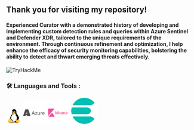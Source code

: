 ## Thank you for visiting my repository! 

#### Experienced Curator with a demonstrated history of developing and implementing custom detection rules and queries within Azure Sentinel and Defender XDR, tailored to the unique requirements of the environment. Through continuous refinement and optimization, I help enhance the efficacy of security monitoring capabilities, bolstering the ability to detect and thwart emerging threats effectively.

<div>
 <img src="https://tryhackme-badges.s3.amazonaws.com/ItzHerbie.png" alt="TryHackMe">
</div>

 
### :hammer_and_wrench: Languages and Tools :
<div>
  <img src="https://github.com/devicons/devicon/blob/master/icons/linux/linux-original.svg" title="Git" **alt="Git" width="40" height="40"/>
  <img src="https://github.com/devicons/devicon/blob/master/icons/azure/azure-plain-wordmark.svg" title="Git" **alt="Git" width="60" height="60"/>
  <img src="https://github.com/devicons/devicon/blob/master/icons/kibana/kibana-plain-wordmark.svg" title="Git" **alt="Git" width="60" height="60"/>
  <img src="https://github.com/devicons/devicon/blob/master/icons/elasticsearch/elasticsearch-plain.svg" title="Git" **alt="Git" width="70" height="70"/>
</div>


<!--
**ItzHerbie/ItzHerbie** is a ✨ _special_ ✨ repository because its `README.md` (this file) appears on your GitHub profile.

Here are some ideas to get you started:

- 🔭 I’m currently working on ...
- 🌱 I’m currently learning ...
- 👯 I’m looking to collaborate on ...
- 🤔 I’m looking for help with ...
- 💬 Ask me about ...
- 📫 How to reach me: ...
- 😄 Pronouns: ...
- ⚡ Fun fact: ...
-->

